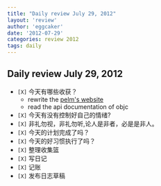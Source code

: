 ```yaml
---
title: "Daily review July 29, 2012" 
layout: 'review'
author: 'eggcaker'
date: '2012-07-29'
categories: review 2012
tags: daily
---
```



## Daily review July 29, 2012

  * `[X]` 今天有哪些收获？ 
    * rewrite the [pelm's website](http://caker.me/pelm/)
    * read the api documentation of objc 
  * `[X]` 今天有没有控制好自己的情绪? 
  * `[X]` 非礼勿视，非礼勿听,论人是非者，必是是非人。 
  * `[X]` 今天的计划完成了吗？ 
  * `[X]` 今天的好习惯执行了吗？ 
  * `[X]` 整理收集篮 
  * `[X]` 写日记 
  * `[X]` 记账 
  * `[X]` 发布日志草稿 

